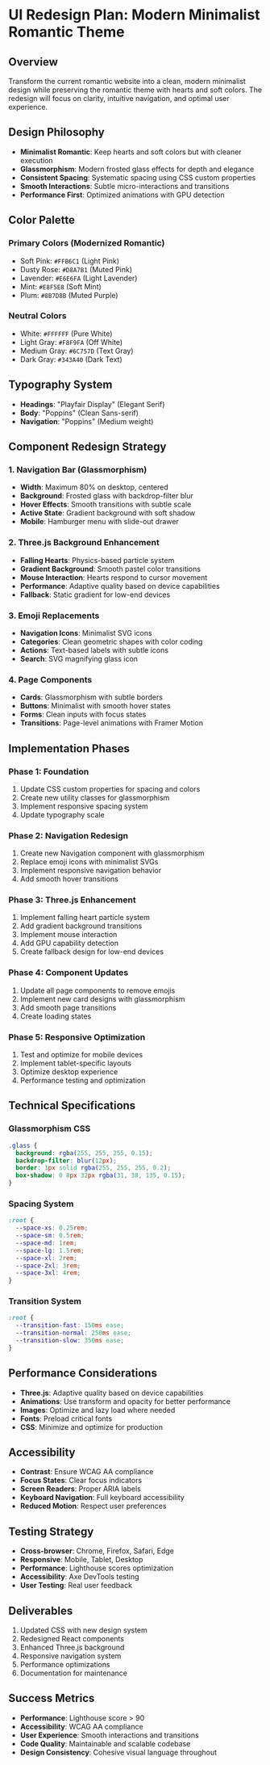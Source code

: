 # UI Redesign Plan: Modern Minimalist Romantic Theme

## Overview
Transform the current romantic website into a clean, modern minimalist design while preserving the romantic theme with hearts and soft colors. The redesign will focus on clarity, intuitive navigation, and optimal user experience.

## Design Philosophy
- **Minimalist Romantic**: Keep hearts and soft colors but with cleaner execution
- **Glassmorphism**: Modern frosted glass effects for depth and elegance
- **Consistent Spacing**: Systematic spacing using CSS custom properties
- **Smooth Interactions**: Subtle micro-interactions and transitions
- **Performance First**: Optimized animations with GPU detection

## Color Palette
### Primary Colors (Modernized Romantic)
- Soft Pink: `#FFB6C1` (Light Pink)
- Dusty Rose: `#D8A7B1` (Muted Pink)
- Lavender: `#E6E6FA` (Light Lavender)
- Mint: `#E8F5E8` (Soft Mint)
- Plum: `#8B7D8B` (Muted Purple)

### Neutral Colors
- White: `#FFFFFF` (Pure White)
- Light Gray: `#F8F9FA` (Off White)
- Medium Gray: `#6C757D` (Text Gray)
- Dark Gray: `#343A40` (Dark Text)

## Typography System
- **Headings**: "Playfair Display" (Elegant Serif)
- **Body**: "Poppins" (Clean Sans-serif)
- **Navigation**: "Poppins" (Medium weight)

## Component Redesign Strategy

### 1. Navigation Bar (Glassmorphism)
- **Width**: Maximum 80% on desktop, centered
- **Background**: Frosted glass with backdrop-filter blur
- **Hover Effects**: Smooth transitions with subtle scale
- **Active State**: Gradient background with soft shadow
- **Mobile**: Hamburger menu with slide-out drawer

### 2. Three.js Background Enhancement
- **Falling Hearts**: Physics-based particle system
- **Gradient Background**: Smooth pastel color transitions
- **Mouse Interaction**: Hearts respond to cursor movement
- **Performance**: Adaptive quality based on device capabilities
- **Fallback**: Static gradient for low-end devices

### 3. Emoji Replacements
- **Navigation Icons**: Minimalist SVG icons
- **Categories**: Clean geometric shapes with color coding
- **Actions**: Text-based labels with subtle icons
- **Search**: SVG magnifying glass icon

### 4. Page Components
- **Cards**: Glassmorphism with subtle borders
- **Buttons**: Minimalist with smooth hover states
- **Forms**: Clean inputs with focus states
- **Transitions**: Page-level animations with Framer Motion

## Implementation Phases

### Phase 1: Foundation
1. Update CSS custom properties for spacing and colors
2. Create new utility classes for glassmorphism
3. Implement responsive spacing system
4. Update typography scale

### Phase 2: Navigation Redesign
1. Create new Navigation component with glassmorphism
2. Replace emoji icons with minimalist SVGs
3. Implement responsive navigation behavior
4. Add smooth hover transitions

### Phase 3: Three.js Enhancement
1. Implement falling heart particle system
2. Add gradient background transitions
3. Implement mouse interaction
4. Add GPU capability detection
5. Create fallback design for low-end devices

### Phase 4: Component Updates
1. Update all page components to remove emojis
2. Implement new card designs with glassmorphism
3. Add smooth page transitions
4. Create loading states

### Phase 5: Responsive Optimization
1. Test and optimize for mobile devices
2. Implement tablet-specific layouts
3. Optimize desktop experience
4. Performance testing and optimization

## Technical Specifications

### Glassmorphism CSS
```css
.glass {
  background: rgba(255, 255, 255, 0.15);
  backdrop-filter: blur(12px);
  border: 1px solid rgba(255, 255, 255, 0.2);
  box-shadow: 0 8px 32px rgba(31, 38, 135, 0.15);
}
```

### Spacing System
```css
:root {
  --space-xs: 0.25rem;
  --space-sm: 0.5rem;
  --space-md: 1rem;
  --space-lg: 1.5rem;
  --space-xl: 2rem;
  --space-2xl: 3rem;
  --space-3xl: 4rem;
}
```

### Transition System
```css
:root {
  --transition-fast: 150ms ease;
  --transition-normal: 250ms ease;
  --transition-slow: 350ms ease;
}
```

## Performance Considerations
- **Three.js**: Adaptive quality based on device capabilities
- **Animations**: Use transform and opacity for better performance
- **Images**: Optimize and lazy load where needed
- **Fonts**: Preload critical fonts
- **CSS**: Minimize and optimize for production

## Accessibility
- **Contrast**: Ensure WCAG AA compliance
- **Focus States**: Clear focus indicators
- **Screen Readers**: Proper ARIA labels
- **Keyboard Navigation**: Full keyboard accessibility
- **Reduced Motion**: Respect user preferences

## Testing Strategy
- **Cross-browser**: Chrome, Firefox, Safari, Edge
- **Responsive**: Mobile, Tablet, Desktop
- **Performance**: Lighthouse scores optimization
- **Accessibility**: Axe DevTools testing
- **User Testing**: Real user feedback

## Deliverables
1. Updated CSS with new design system
2. Redesigned React components
3. Enhanced Three.js background
4. Responsive navigation system
5. Performance optimizations
6. Documentation for maintenance

## Success Metrics
- **Performance**: Lighthouse score > 90
- **Accessibility**: WCAG AA compliance
- **User Experience**: Smooth interactions and transitions
- **Code Quality**: Maintainable and scalable codebase
- **Design Consistency**: Cohesive visual language throughout